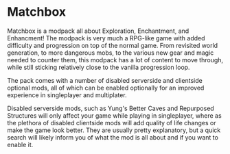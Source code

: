 # Matchbox
 
Matchbox is a modpack all about Exploration, Enchantment, and Enhancment! The modpack is very much a RPG-like game with added difficulty and progression on top of the normal game. From revisited world generation, to more dangerous mobs, to the various new gear and magic needed to counter them, this modpack has a lot of content to move through, while still sticking relatively close to the vanilla progression loop. 

The pack comes with a number of disabled serverside and clientside optional mods, all of which can be enabled optionally for an improved experience in singleplayer and multiplater. 

Disabled serverside mods, such as Yung's Better Caves and Repurposed Structures will only affect your game while playing in singleplayer, where as the plethora of disabled clientside mods will add quality of life changes or make the game look better. They are usually pretty explanatory, but a quick search will likely inform you of what the mod is all about and if you want to enable it.
